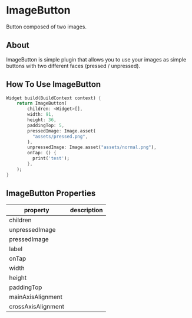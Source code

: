# ImageButton

Button composed of two images.

## About
ImageButton is simple plugin that allows you to use your images as simple buttons with two different faces (pressed / unpressed).

## How To Use ImageButton
```dart
Widget build(BuildContext context) {
    return ImageButton(
        children: <Widget>[],
        width: 91,
        height: 36,
        paddingTop: 5,
        pressedImage: Image.asset(
          "assets/pressed.png",
        ),
        unpressedImage: Image.asset("assets/normal.png"),
        onTap: () {
          print('test');
        },
    );
}
```

## ImageButton Properties

| property              | description |
| --------------------- | ----------- |
| children              |             |
| unpressedImage        |             |
| pressedImage          |             |
| label                 |             |
| onTap                 |             |
| width                 |             |
| height                |             |
| paddingTop            |             |
| mainAxisAlignment     |             |
| crossAxisAlignment    |             |


